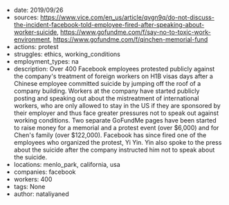 - date: 2019/09/26
- sources: https://www.vice.com/en_us/article/qvgn9q/do-not-discuss-the-incident-facebook-told-employee-fired-after-speaking-about-worker-suicide, https://www.gofundme.com/f/say-no-to-toxic-work-environment, https://www.gofundme.com/f/qinchen-memorial-fund
- actions: protest
- struggles: ethics, working_conditions
- employment_types: na
- description: Over 400 Facebook employees protested publicly against the company's treatment of foreign workers on H1B visas days after a Chinese employee committed suicide by jumping off the roof of a company building. Workers at the company have started publicly posting and speaking out about the mistreatment of international workers, who are only allowed to stay in the US if they are sponsored by their employer and thus face greater pressures not to speak out against working conditions. Two separate GoFundMe pages have been started to raise money for a memorial and a protest event (over $6,000) and for Chen's family (over $122,000). Facebook has since fired one of the employees who organized the protest, Yi Yin. Yin also spoke to the press about the suicide after the company instructed him not to speak about the suicide. 
- locations: menlo_park, california, usa
- companies: facebook
- workers: 400
- tags: None
- author: nataliyaned
